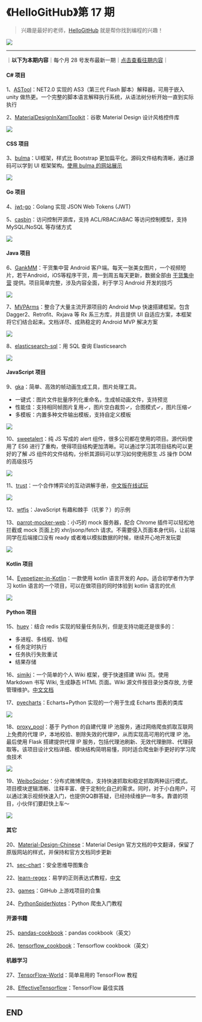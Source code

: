 # 《HelloGitHub》第 17 期
>兴趣是最好的老师，<a target="\_blank" href="https://hellogithub.com">HelloGitHub</a> 就是帮你找到编程的兴趣！

![](/volume01/img/hello-github.jpg)

---
｜**以下为本期内容**｜每个月 28 号发布最新一期｜<a target="\_blank" href="https://github.com/521xueweihan/HelloGitHub#往期回顾">点击查看往期内容</a>｜

#### C# 项目
1、[ASTool](https://github.com/asheigithub/ASTool)：NET2.0 实现的 AS3（第三代 Flash 脚本）解释器，可用于嵌入 unity 做热更。一个完整的脚本语言解释执行系统，从语法树分析开始一直到实际执行

2、[MaterialDesignInXamlToolkit](https://github.com/ButchersBoy/MaterialDesignInXamlToolkit)：谷歌 Material Design 设计风格控件库

![](/volume17/img/MaterialDesignInXamlToolkit-show-min.png)

#### CSS 项目
3、[bulma](https://github.com/jgthms/bulma)：UI框架，样式比 Bootstrap 更加扁平化。源码文件结构清晰，通过源码可以学到 UI 框架架构。[使用 bulma 的网站展示](http://bulma.io/expo/)

![](/volume17/img/bulma-show-min.png)

#### Go 项目
4、[jwt-go](https://github.com/dgrijalva/jwt-go)：Golang 实现 JSON Web Tokens (JWT)

5、[casbin](https://github.com/casbin/casbin)：访问控制开源库，支持 ACL/RBAC/ABAC 等访问控制模型，支持 MySQL/NoSQL 等存储方式

![](/volume17/img/casbin-show-min.png)

#### Java 项目
6、[GankMM](https://github.com/maning0303/GankMM)：干货集中营 Android 客户端。每天一张美女图片，一个视频短片，若干Android，iOS等程序干货，周一到周五每天更新，数据全部由 [干货集中营](Gank.io) 提供。项目简单完整，涉及内容全面，利于学习 Android 开发的技巧

![](/volume17/img/GankMM.gif)

7、[MVPArms](https://github.com/JessYanCoding/MVPArms)：整合了大量主流开源项目的 Android Mvp 快速搭建框架。包含 Dagger2、Retrofit、Rxjava 等 Rx 系三方库，并且提供 UI 自适应方案，本框架将它们结合起来。文档详尽、成熟稳定的 Android MVP 解决方案

![](/volume17/img/MVPArms-show-min.png)

8、[elasticsearch-sql](https://github.com/NLPchina/elasticsearch-sql)：用 SQL 查询 Elasticsearch

![](/volume17/img/elasticsearch-sql-show-min.png)

#### JavaScript 项目
9、[gka](https://github.com/gkajs/gka)：简单、高效的帧动画生成工具，图片处理工具。
- 一键式：图片文件批量序列化重命名，生成帧动画文件，支持预览
- 性能佳：支持相同帧图片复用✓，图片空白裁剪✓，合图模式✓，图片压缩✓
- 多模板：内置多种文件输出模板，支持自定义模板

![](/volume17/img/gka.gif)

10、[sweetalert](https://github.com/t4t5/sweetalert)：纯 JS 写成的 alert 组件，很多公司都在使用的项目。源代码使用了 ES6 进行了重构，使得项目结构更加清晰。可以通过学习其项目结构可以更好的了解 JS 组件的文件结构，分析其源码可以学习如何使用原生 JS 操作 DOM 的高级技巧

![](/volume17/img/sweetalert.gif)

11、[trust](https://github.com/ncase/trust)：一个合作博弈论的互动讲解手册，[中文版在线试玩](https://www.sekai.co/trust/)

![](/volume17/img/trust-show-min.png)

12、[wtfjs](https://github.com/denysdovhan/wtfjs)：JavaScript 有趣和棘手（坑爹？）的示例

13、[parrot-mocker-web](https://github.com/chinesedfan/parrot-mocker-web)：小巧的 mock 服务器，配合 Chrome 插件可以轻松地拦截或 mock 页面上的 xhr/jsonp/fetch 请求。不需要侵入页面本身代码，让前端同学在后端接口没有 ready 或者难以模拟数据的时候，继续开心地开发玩耍

![](/volume17/img/parrot-mocker-web-show-min.png)

#### Kotlin 项目
14、[Eyepetizer-in-Kotlin](https://github.com/LRH1993/Eyepetizer-in-Kotlin)：一款使用 kotlin 语言开发的 App。适合初学者作为学习 kotlin 语言的一个项目，可以在做项目的同时体验到 kotlin 语言的优点

![](/volume17/img/Eyepetizer-in-Kotlin-show-min.png)

#### Python 项目
15、[huey](https://github.com/coleifer/huey)：结合 redis 实现的轻量任务队列，但是支持功能还是很多的：
- 多进程、多线程、协程
- 任务定时执行
- 任务执行失败重试
- 结果存储

16、[simiki](https://github.com/tankywoo/simiki)：一个简单的个人 Wiki 框架，便于快速搭建 Wiki 页。使用 Markdown 书写 Wiki, 生成静态 HTML 页面。Wiki 源文件按目录分类存放, 方便管理维护。[中文文档](http://simiki.org/zh-docs/)

17、[pyecharts](https://github.com/chenjiandongx/pyecharts)：Echarts+Python 实现的一个用于生成 Echarts 图表的类库

![](/volume17/img/pyecharts.gif)

18、[proxy_pool](https://github.com/jhao104/proxy_pool)：基于 Python 的自建代理 IP 池服务，通过网络爬虫抓取互联网上免费的代理 IP，本地校验、剔除失效的代理IP，从而实现高可用的代理 IP 池。最后使用 Flask 搭建提供代理 IP 服务，包括代理池刷新、无效代理删除、代理获取等。该项目设计文档详细、模块结构简明易懂，同时适合爬虫新手更好的学习爬虫技术

![](/volume17/img/proxy_pool-show-min.png)

19、[WeiboSpider](https://github.com/ResolveWang/WeiboSpider)：分布式微博爬虫，支持快速抓取和稳定抓取两种运行模式。项目模块逻辑清晰、注释丰富、便于定制化自己的需求。同时，对于小白用户，可以通过演示视频快速入门，也提供QQ群答疑，已经持续维护一年多。靠谱的项目，小伙伴们要赶快上车～

![](/volume17/img/WeiboSpider-show-min.png)

#### 其它
20、[Material-Design-Chinese](https://github.com/zdhxiong/Material-Design-Chinese)：Material Design 官方文档的中文翻译，保留了原版网站的样式，并保持和官方文档同步更新

21、[sec-chart](https://github.com/SecWiki/sec-chart)：安全思维导图集合

22、[learn-regex](https://github.com/zeeshanu/learn-regex)：易学的正则表达式教程，[中文](https://github.com/zeeshanu/learn-regex/blob/master/README-cn.md)

23、[games](https://github.com/leereilly/games)：GitHub 上游戏项目的合集

24、[PythonSpiderNotes](https://github.com/lining0806/PythonSpiderNotes)：Python 爬虫入门教程

#### 开源书籍
25、[pandas-cookbook](https://github.com/jvns/pandas-cookbook)：pandas cookbook（英文）

26、[tensorflow_cookbook](https://github.com/nfmcclure/tensorflow_cookbook)：Tensorflow cookbook（英文）

#### 机器学习
27、[TensorFlow-World](https://github.com/astorfi/TensorFlow-World)：简单易用的 TensorFlow 教程

28、[EffectiveTensorflow](https://github.com/vahidk/EffectiveTensorflow)：TensorFlow 最佳实践



---

## END
